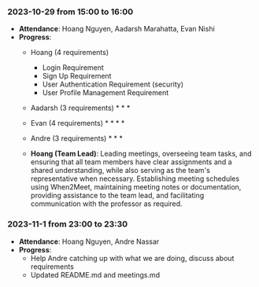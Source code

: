 ### 2023-10-29 from 15:00 to 16:00
- **Attendance**: Hoang Nguyen, Aadarsh Marahatta, Evan Nishi
- **Progress**:
    * Hoang (4 requirements)
        * Login Requirement
        * Sign Up Requirement
        * User Authentication Requirement (security)
        * User Profile Management Requirement
        
    * Aadarsh (3 requirements)
        * 
        * 
        * 
    * Evan (4 requirements)
        * 
        * 
        * 
        * 
    * Andre (3 requirements)
        * 
        * 
        * 

    * **Hoang (Team Lead)**: Leading meetings, overseeing team tasks, and ensuring that all team members have clear assignments and a shared understanding, while also serving as the team's representative when necessary. Establishing meeting schedules using When2Meet, maintaining meeting notes or documentation, providing assistance to the team lead, and facilitating communication with the professor as required.

### 2023-11-1 from 23:00 to 23:30
- **Attendance**: Hoang Nguyen, Andre Nassar
- **Progress**:
   * Help Andre catching up with what we are doing, discuss about requirements
   * Updated README.md and meetings.md
